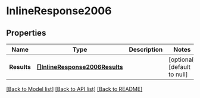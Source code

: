# InlineResponse2006

## Properties
Name | Type | Description | Notes
------------ | ------------- | ------------- | -------------
**Results** | [**[]InlineResponse2006Results**](inline_response_200_6_results.md) |  | [optional] [default to null]

[[Back to Model list]](../README.md#documentation-for-models) [[Back to API list]](../README.md#documentation-for-api-endpoints) [[Back to README]](../README.md)


